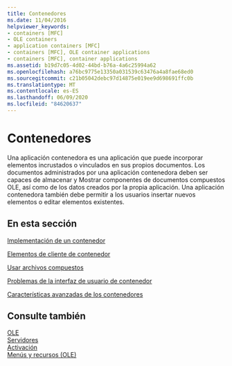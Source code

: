 ```yaml
---
title: Contenedores
ms.date: 11/04/2016
helpviewer_keywords:
- containers [MFC]
- OLE containers
- application containers [MFC]
- containers [MFC], OLE container applications
- containers [MFC], container applications
ms.assetid: b19d7c05-4d02-44bd-b76a-4a6c25994a62
ms.openlocfilehash: a76bc9775e13350a031539c63476a4a8fae68ed0
ms.sourcegitcommit: c21b05042debc97d14875e019ee9d698691ffc0b
ms.translationtype: MT
ms.contentlocale: es-ES
ms.lasthandoff: 06/09/2020
ms.locfileid: "84620637"
---
```

# <a name="containers"></a>Contenedores

Una aplicación contenedora es una aplicación que puede incorporar elementos incrustados o vinculados en sus propios documentos. Los documentos administrados por una aplicación contenedora deben ser capaces de almacenar y Mostrar componentes de documentos compuestos OLE, así como de los datos creados por la propia aplicación. Una aplicación contenedora también debe permitir a los usuarios insertar nuevos elementos o editar elementos existentes.

## <a name="in-this-section"></a>En esta sección

[Implementación de un contenedor](containers-implementing-a-container.md)

[Elementos de cliente de contenedor](containers-client-items.md)

[Usar archivos compuestos](containers-compound-files.md)

[Problemas de la interfaz de usuario de contenedor](containers-user-interface-issues.md)

[Características avanzadas de los contenedores](containers-advanced-features.md)

## <a name="see-also"></a>Consulte también

[OLE](ole-in-mfc.md)<br/>
[Servidores](servers.md)<br/>
[Activación](activation-cpp.md)<br/>
[Menús y recursos (OLE)](menus-and-resources-ole.md)
